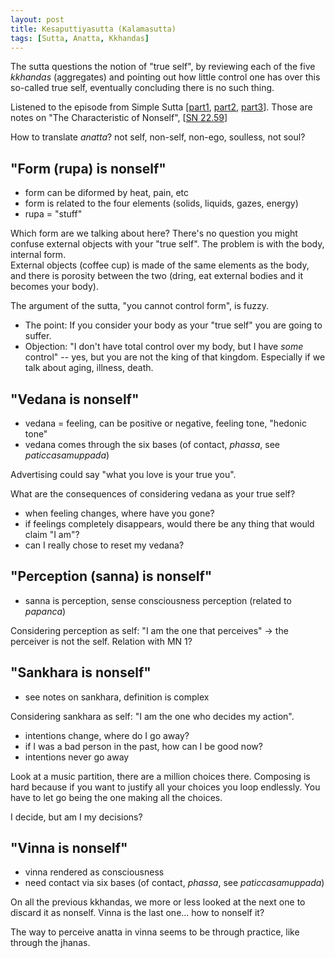 ```yaml
---
layout: post
title: Kesaputtiyasutta (Kalamasutta)
tags: [Sutta, Anatta, Kkhandas]
---
```


The sutta questions the notion of "true self", by reviewing each of the five _kkhandas_ (aggregates) and pointing out how little control one has over this so-called true self, eventually concluding there is no such thing.

Listened to the episode from Simple Sutta \[[part1](https://simplesuttas.wordpress.com/2016/08/05/anatta-part-1-with-david-trelles/), [part2](https://simplesuttas.wordpress.com/2016/08/06/anatta-part-2/), [part3](https://simplesuttas.wordpress.com/2016/08/13/anatta-part-3-of-3/)\]. Those are notes on "The Characteristic of Nonself", \[[SN 22.59](https://suttacentral.net/sn22.59/en/bodhi)\]

How to translate _anatta_? not self, non-self, non-ego, soulless, not soul?

## "Form (rupa) is nonself"

- form can be diformed by heat, pain, etc
- form is related to the four elements (solids, liquids, gazes, energy)
- rupa = "stuff"

Which form are we talking about here? There's no question you might confuse external objects with your "true self". The problem is with the body, internal form.  
External objects (coffee cup) is made of the same elements as the body, and there is porosity between the two (dring, eat external bodies and it becomes your body).

The argument of the sutta, "you cannot control form", is fuzzy.
- The point: If you consider your body as your "true self" you are going to suffer.
- Objection: "I don't have total control over my body, but I have _some_ control" -- yes, but you are not the king of that kingdom. Especially if we talk about aging, illness, death.

## "Vedana is nonself"

- vedana = feeling, can be positive or negative, feeling tone, "hedonic tone"
- vedana comes through the six bases (of contact, _phassa_, see _paticcasamuppada_)

Advertising could say "what you love is your true you".

What are the consequences of considering vedana as your true self?
- when feeling changes, where have you gone?
- if feelings completely disappears, would there be any thing that would claim "I am"?
- can I really chose to reset my vedana?

## "Perception (sanna) is nonself"

- sanna is perception, sense consciousness perception (related to _papanca_)

Considering perception as self: "I am the one that perceives" -> the perceiver is not the self. Relation with MN 1?

## "Sankhara is nonself"

- see notes on sankhara, definition is complex

Considering sankhara as self: "I am the one who decides my action".

- intentions change, where do I go away?
- if I was a bad person in the past, how can I be good now?
- intentions never go away

Look at a music partition, there are a million choices there. Composing is hard because if you want to justify all your choices you loop endlessly. You have to let go being the one making all the choices.

I decide, but am I my decisions?

## "Vinna is nonself"

- vinna rendered as consciousness
- need contact via six bases (of contact, _phassa_, see _paticcasamuppada_)

On all the previous kkhandas, we more or less looked at the next one to discard it as nonself. Vinna is the last one... how to nonself it?

The way to perceive anatta in vinna seems to be through practice, like through the jhanas.